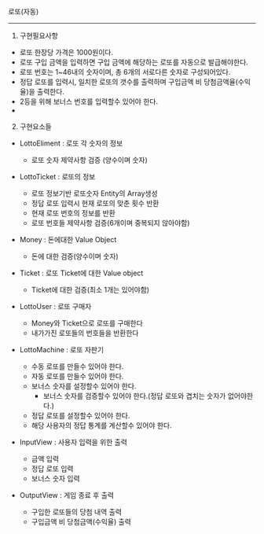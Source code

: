 로또(자동)

---

1. 구현필요사항
 - 로또 한장당 가격은 1000원이다.
 - 로또 구입 금액을 입력하면 구입 금액에 해당하는 로또를 자동으로 발급해야한다.
 - 로또 번호는 1~46내의 숫자이며, 총 6개의 서로다른 숫자로 구성되어있다.
 - 정답 로또를 입력시, 일치한 로또의 갯수를 출력하며 구입금액 비 당첨금액율(수익율)을 출력한다.
 - 2등을 위해 보너스 번호를 입력할수 있어야 한다. 
 - 
2. 구현요소들
- LottoEliment : 로또 각 숫자의 정보
  - 로또 숫자 제약사항 검증 (양수이며 숫자)
- LottoTicket : 로또의 정보 
  - 로또 정보기반 로또숫자 Entity의 Array생성 
  - 정답 로또 입력시 현재 로또의 맞춘 횟수 반환
  - 현재 로또 번호의 정보를 반환
  - 로또 번호들 제약사항 검증(6개이며 중복되지 않아야함)
- Money : 돈에대한 Value Object
  - 돈에 대한 검증(양수이며 숫자)
- Ticket : 로또 Ticket에 대한 Value object
  - Ticket에 대한 검증(최소 1개는 있어야함)
- LottoUser : 로또 구매자
  - Money와 Ticket으로 로또를 구매한다
  - 내가가진 로또들의 번호들을 반환한다
- LottoMachine : 로또 자판기
  - 수동 로또를 만들수 있어야 한다.
  - 자동 로또를 만들수 있어야 한다. 
  - 보너스 숫자를 설정할수 있어야 한다.
    - 보너스 숫자를 검증할수 있어야 한다.(정답 로또와 겹치는 숫자가 없어야한다.)
  - 정답 로또를 설정할수 있어야 한다.
  - 해당 사용자의 정답 통계를 계산할수 있어야 한다.

- InputView : 사용자 입력을 위한 출력
  - 금액 입력 
  - 정답 로또 입력 
  - 보너스 숫자 입력 
- OutputView : 게임 종료 후 출력
  - 구입한 로또들의 당첨 내역 출력 
  - 구입금액 비 당첨금액(수익율) 출력
